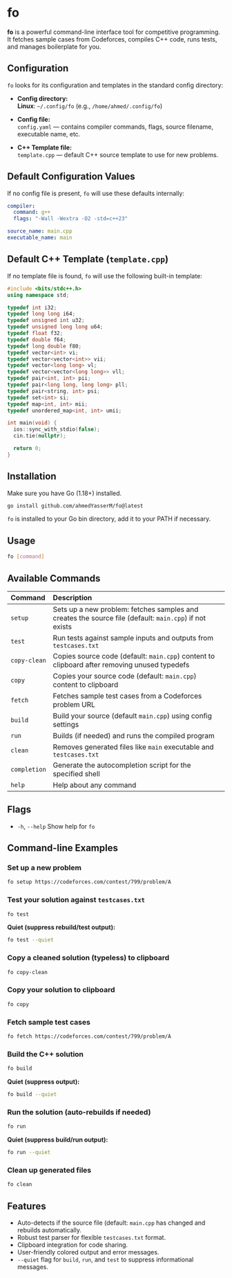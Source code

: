 # fo

**fo** is a powerful command-line interface tool for competitive programming. It fetches sample cases from Codeforces, compiles C++ code, runs tests, and manages boilerplate for you.


## Configuration

`fo` looks for its configuration and templates in the standard config directory:

- **Config directory:**  
    **Linux**: `~/.config/fo` (e.g., `/home/ahmed/.config/fo`)

- **Config file:**  
  `config.yaml` — contains compiler commands, flags, source filename, executable name, etc.

- **C++ Template file:**  
  `template.cpp` — default C++ source template to use for new problems.


## Default Configuration Values

If no config file is present, `fo` will use these defaults internally:

```yaml
compiler:
  command: g++
  flags: "-Wall -Wextra -O2 -std=c++23"

source_name: main.cpp
executable_name: main
```


## Default C++ Template (`template.cpp`)

If no template file is found, `fo` will use the following built-in template:

```cpp
#include <bits/stdc++.h>
using namespace std;

typedef int i32;
typedef long long i64;
typedef unsigned int u32;
typedef unsigned long long u64;
typedef float f32;
typedef double f64;
typedef long double f80;
typedef vector<int> vi;
typedef vector<vector<int>> vii;
typedef vector<long long> vl;
typedef vector<vector<long long>> vll;
typedef pair<int, int> pii;
typedef pair<long long, long long> pll;
typedef pair<string, int> psi;
typedef set<int> si;
typedef map<int, int> mii;
typedef unordered_map<int, int> umii;

int main(void) {
  ios::sync_with_stdio(false);
  cin.tie(nullptr);

  return 0;
}
```

## Installation

Make sure you have Go (1.18+) installed.

```bash
go install github.com/ahmedYasserM/fo@latest
```

`fo` is installed to your Go bin directory, add it to your PATH if necessary.

## Usage

```sh
fo [command]
```


## Available Commands

| Command | Description |
| :-- | :-- |
| `setup` | Sets up a new problem: fetches samples and creates the source file (default: `main.cpp`) if not exists |
| `test` | Run tests against sample inputs and outputs from `testcases.txt` |
| `copy-clean` | Copies source code (default: `main.cpp`) content to clipboard after removing unused typedefs |
| `copy` | Copies your source code (default: `main.cpp`) content to clipboard |
| `fetch` | Fetches sample test cases from a Codeforces problem URL |
| `build` | Build your source (default `main.cpp`) using config settings  |
| `run` | Builds (if needed) and runs the compiled program |
| `clean` | Removes generated files like `main` executable and `testcases.txt` |
| `completion` | Generate the autocompletion script for the specified shell |
| `help` | Help about any command |

## Flags

- `-h`, `--help`    Show help for `fo`


## Command-line Examples

### Set up a new problem

```sh
fo setup https://codeforces.com/contest/799/problem/A
```

### Test your solution against `testcases.txt`

```sh
fo test
```

**Quiet (suppress rebuild/test output):**

```sh
fo test --quiet
```

### Copy a cleaned solution (typeless) to clipboard

```sh
fo copy-clean
```

### Copy your solution to clipboard

```sh
fo copy
```

### Fetch sample test cases

```sh
fo fetch https://codeforces.com/contest/799/problem/A
```

### Build the C++ solution

```sh
fo build
```

**Quiet (suppress output):**

```sh
fo build --quiet
```

### Run the solution (auto-rebuilds if needed)

```sh
fo run
```

**Quiet (suppress build/run output):**

```sh
fo run --quiet
```


### Clean up generated files

```sh
fo clean
```

## Features

- Auto-detects if the source file (default: `main.cpp` has changed and rebuilds automatically.
- Robust test parser for flexible `testcases.txt` format.
- Clipboard integration for code sharing.
- User-friendly colored output and error messages.
- `--quiet` flag for `build`, `run`, and `test` to suppress informational messages.
